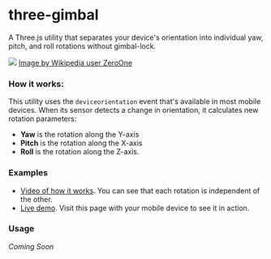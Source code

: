 # three-gimbal
A Three.js utility that separates your device's orientation into individual yaw, pitch, and roll rotations without gimbal-lock.

[![](https://upload.wikimedia.org/wikipedia/commons/thumb/5/54/Flight_dynamics_with_text.png/1280px-Flight_dynamics_with_text.png)]()
[Image by Wikipedia user ZeroOne](https://en.wikipedia.org/wiki/Aircraft_principal_axes#/media/File:Flight_dynamics_with_text.png)

### How it works:
This utility uses the `deviceorientation` event that's available in most mobile devices. When its sensor detects a change in orientation, it calculates new rotation parameters:
- **Yaw** is the rotation along the Y-axis
- **Pitch** is the rotation along the X-axis
- **Roll** is the rotation along the Z-axis.


### Examples
- [Video of how it works](https://twitter.com/marquizzo/status/953356438184718337). You can see that each rotation is independent of the other.
- [Live demo](http://dyadstudios.com/code/gimbal/). Visit this page with your mobile device to see it in action.

### Usage
*Coming Soon*
